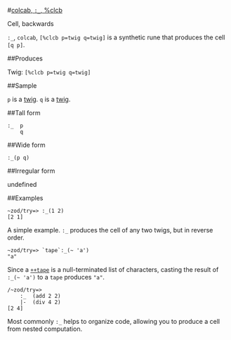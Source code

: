#[colcab, `:_`, %clcb](#clcb)

Cell, backwards

`:_`, `colcab`, `[%clcb p=twig q=twig]` is a synthetic rune that
produces the cell `[q p]`.

##Produces

Twig: `[%clcb p=twig q=twig]`

##Sample

`p` is a [twig]().
`q` is a [twig]().

##Tall form

    :_  p
        q

##Wide form

    :_(p q)

##Irregular form

undefined

##Examples

    ~zod/try=> :_(1 2)
    [2 1]

A simple example. `:_` produces the cell of any two twigs, but in reverse order.

    ~zod/try=> `tape`:_(~ 'a')
    "a"

Since a [`++tape`]() is a null-terminated list of characters, casting the result of `:_(~ 'a')` to a `tape` produces `"a"`.

    /~zod/try=> 
        :_  (add 2 2)
        |-  (div 4 2)
    [2 4]

Most commonly `:_` helps to organize code, allowing you to produce a cell from nested computation.